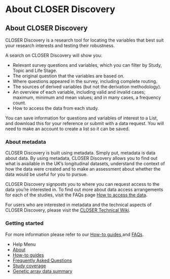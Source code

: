 <div class="row page-title">
  <div class="meta pull-left">
    <h1>About CLOSER Discovery</h1>
  </div>
</div>

<div class="row">
  <div class="col-sm-8">


<h2>About CLOSER Discovery</h2>

<p>CLOSER Discovery is a research tool for locating the variables that best suit your research interests and testing their robustness.</p>

<p>A search on CLOSER Discovery will show you:</p>
<ul>
    <li>Relevant survey questions and variables, which you can filter by Study, Topic and Life Stage.</li>
    <li>The original question that the variables are based on.</li>
    <li>Where questions appeared in the survey, including complete routing.</li>
    <li>The sources of derived variables (but not the derivation methodology).</li>
    <li>An overview of each variable, including valid and invalid cases; maximum, minimum and mean values; and in many cases, a frequency count.</li>
    <li>How to access the data from each study.</li>
</ul>
<p>You can save information for questions and variables of interest to a List, and download this for your reference or submit with a data request. You will need to make an account to create a list so it can be saved.</p>

<h3>About metadata</h3>
<p>CLOSER Discovery is built using metadata. Simply put, metadata is data about data. By using metadata, CLOSER Discovery allows you to find out what is available in the UK’s longitudinal datasets, 
understand the context of how the data were created and to make an assessment about whether the data would be useful for you to pursue. </p>
<p>CLOSER Discovery signposts you to where you can request access to the data you’re interested in. 
To find out more about data access arrangements for each of the studies, visit the FAQs page <a href="/page/faqs/4#access-data">How to access the data</a><strong>.</strong></p>

<p>For users who are interested in metadata and the technical aspects of CLOSER Discovery, please visit the <a href="https://wiki.ucl.ac.uk/display/CLOS/What+is+the+CLOSER+Technical+Wiki " target="_blank" rel="noopener noreferrer">CLOSER Technical Wiki</a>.</p>

<h3>Getting started</h3>
<p>For more information please refer to our <a href="/page/how-to-guides/6"> How-to guides </a> and <a href="/page/faqs/4"> FAQs</a>.</p>


</div>
  <div class="nav nav-pills nav-stacked col-sm-offset-1 col-sm-3">
    <ul class="help-pages-menu">
    <li class="nav-title">Help Menu</li>
    <li class="active"><a href="/page/about/1">About</a></li>
    <li><a href="/page/how-to-guides/6">How-to guides</a></li>
    <li><a href="/page/faqs/4">Frequently Asked Questions</a></li>
    <li><a href="/page/content/2">Study coverage</a></li>
    <li><a href="/page/genetics/5">Genetic array data summary</a></li>
  </ul>
</div>
</div>
